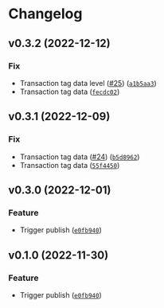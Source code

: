 # Changelog

<!--next-version-placeholder-->

## v0.3.2 (2022-12-12)
### Fix
* Transaction tag data level ([#25](https://github.com/indicina-dev/decide-python/issues/25)) ([`a1b5aa3`](https://github.com/indicina-dev/decide-python/commit/a1b5aa3a6a59c0337c7ebe9d9b7f52223d89fc08))
* Transaction tag data ([`fecdc02`](https://github.com/indicina-dev/decide-python/commit/fecdc02b1cd05c27bd5ec9d620719391d75ec2fe))

## v0.3.1 (2022-12-09)
### Fix
* Transaction tag data ([#24](https://github.com/indicina-dev/decide-python/issues/24)) ([`b5d8962`](https://github.com/indicina-dev/decide-python/commit/b5d8962cb6ffafa67faf28f623964ee71e65b76e))
* Transaction tag data ([`55f4450`](https://github.com/indicina-dev/decide-python/commit/55f4450878073fe763a44168835a699e31107f95))

## v0.3.0 (2022-12-01)
### Feature
* Trigger publish ([`e0fb940`](https://github.com/indicina-dev/decide-python/commit/e0fb940a544b1844824f7513f4ed1d0f4faddc78))

## v0.1.0 (2022-11-30)
### Feature
* Trigger publish ([`e0fb940`](https://github.com/indicina-dev/decide-python/commit/e0fb940a544b1844824f7513f4ed1d0f4faddc78))
